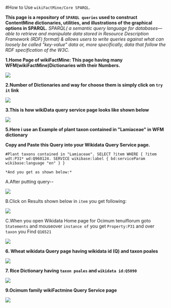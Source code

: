#How to Use `wikiFactMine/Core SPARQL`.

**This page is a repository of `SPARQL queries` used to construct ContentMine dictionaries, utilities, and illustrations of the graphical options in SPARQL.**
*SPARQL( a semantic query language for databases—able to retrieve and manipulate data stored in Resource Description Framework (RDF) format) & allows users to write queries against what can loosely be called "key-value" data or, more specifically, data that follow the RDF specification of the W3C.*

**1.Home Page of wikiFactMine: This page having many WFM(wikiFactMine)Dictionaries with their Numbers.**



![](assets/wikiFactMine_SPARQL_homepage.png)




**2.Number of Dictionaries  and way for choose them is simply click on `try it` link**


![](assets/select_Dict_106.png)



**3.This is how  wikiData query service page looks like  shown below**

![](assets/put_query_and_run.png)


**5.Here i use an Example of plant taxon contained in "Lamiaceae" in WFM dictionary**

   **Copy and Paste this Query into your Wikidata Query Service page.**


`
#Plant taxons contained in "Lamiaceae".
SELECT ?item
WHERE {
  ?item wdt:P31* wd:Q960124.
  SERVICE wikibase:label { bd:serviceParam wikibase:language "en" }
}
`

    *And you get as shown below:*

A.After putting query--

  ![](assets/Ocimum_tenuiflorum.png)


B.Click on Results shown below in `item` you get following:


  ![](assets/Ocimum_tenuiflorum_1.png)


C.When you open Wikidata Home page for Ocimum tenuiflorum goto `Statements` and mouseover `instance of` you get `Property:P31` and over `taxon` you Find `Q16521`


   ![](assets/taxon_.png)


**6. Wheat wikidata Query page having wikidata id (Q) and taxon poales**


![](assets/wheat_wikifactMine.png)


**7. Rice Dictionary having `taxon poales` and `wikidata id:Q5090`** 


![](assets/Rice_wikiFactMine.png)




**9.Ocimum family wikiFactmine Query Service page**


![](assets/Ocimum_family_results.png)


